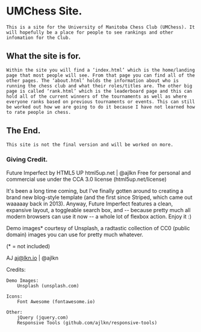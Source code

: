# UMChess Site.
	This is a site for the University of Manitoba Chess Club (UMChess). It will hopefully be a place for people to see rankings and other infomation for the Club. 

## What the site is for.
	Within the site you will find a ‘index.html’ which is the home/landing page that most people will see. From that page you can find all of the other pages. The ‘about.html’ holds the information about who is running the chess club and what their roles/titles are. The other big page is called ‘rank.html’ which is the leaderboard page and this can hold all of the current winners of the tournaments as well as where everyone ranks based on previous tournaments or events. This can still be worked out how we are going to do it because I have not learned how to rate people in chess.

## The End.
	This site is not the final version and will be worked on more.

### Giving Credit.
Future Imperfect by HTML5 UP
html5up.net | @ajlkn
Free for personal and commercial use under the CCA 3.0 license (html5up.net/license)


It's been a long time coming, but I've finally gotten around to creating a brand new
blog-style template (and the first since Striped, which came out waaaaay back in 2013).
Anyway, Future Imperfect features a clean, expansive layout, a toggleable search box,
and -- because pretty much all modern browsers can use it now -- a whole lot of flexbox
action. Enjoy it :)

Demo images* courtesy of Unsplash, a radtastic collection of CC0 (public domain) images
you can use for pretty much whatever.

(* = not included)

AJ
aj@lkn.io | @ajlkn


Credits:

	Demo Images:
		Unsplash (unsplash.com)

	Icons:
		Font Awesome (fontawesome.io)

	Other:
		jQuery (jquery.com)
		Responsive Tools (github.com/ajlkn/responsive-tools)
